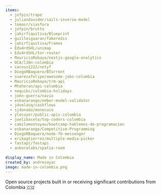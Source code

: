 ```yaml
---
items:
  - jofpin/trape
  - juliandavidmr/sails-inverse-model
  - tomasr/viasfora
  - jofpin/brutto
  - jahirfiquitiva/Blueprint
  - guilleiguaran/fakeredis
  - jahirfiquitiva/Frames
  - Edu4rdSHL/unimap
  - Edu4rdSHL/tor-router
  - MauricioRobayo/nextjs-google-analytics
  - OCA/l10n-colombia
  - caroso1222/notyf
  - DiegoRBaquero/BTorrent
  - suarezafelipe/awesome-jobs-colombia
  - MauricioRobayo/trm-api
  - Mteheran/api-colombia
  - nequibc/colombia-holidays
  - john-guerra/navio
  - esbanarango/ember-model-validator
  - jdvelasq/cashflows
  - sjdonado/monocuco
  - ylecuyer/public-apis-colombia
  - joelibaceta/top-coders-colombia
  - camilomontoyau/bootcamp-hablemos-de-programacion
  - esbanarango/Competitive-Programming
  - DiegoRBaquero/node-fb-messenger
  - erikagtierrez/multiple-media-picker
  - fastapi/fastapi
  - anboralabs/spatia-room
  
display_name: Made in Colombia
created_by: andresayac
image: made-in-colombia.png
---
```

Open source projects built in or receiving significant contributions from Colombia :colombia:

